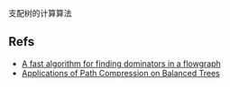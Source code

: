 支配树的计算算法

## Refs

* [A fast algorithm for finding dominators in a flowgraph](https://dl.acm.org/doi/pdf/10.1145/357062.357071)
* [Applications of Path Compression on Balanced Trees](https://dl.acm.org/doi/pdf/10.1145/322154.322161)

